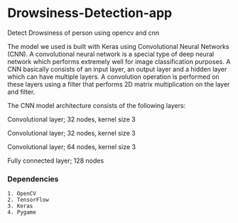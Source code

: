 # Drowsiness-Detection-app
Detect Drowsiness of person using opencv and cnn

The model we used is built with Keras using Convolutional Neural Networks (CNN). A convolutional neural network is a special type of deep neural network which performs extremely well for image classification purposes. A CNN basically consists of an input layer, an output layer and a hidden layer which can have multiple layers. A convolution operation is performed on these layers using a filter that performs 2D matrix multiplication on the layer and filter.

The CNN model architecture consists of the following layers:

Convolutional layer; 32 nodes, kernel size 3

Convolutional layer; 32 nodes, kernel size 3

Convolutional layer; 64 nodes, kernel size 3

Fully connected layer; 128 nodes

### **Dependencies**
```
1. OpenCV
2. TensorFlow
3. Keras
4. Pygame
```
